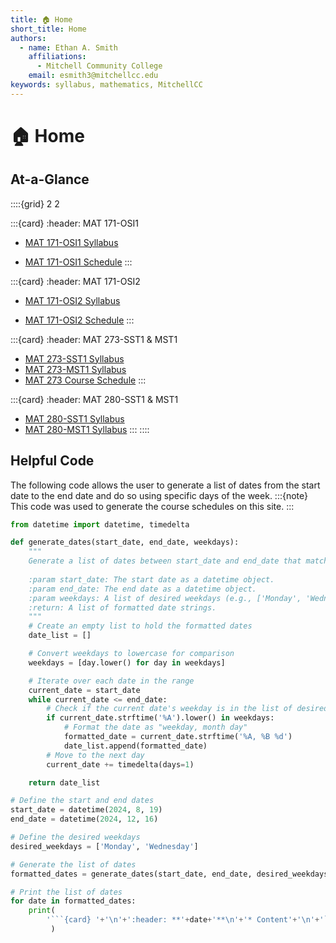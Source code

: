 ```yaml
---
title: 🏠 Home
short_title: Home
authors:
  - name: Ethan A. Smith
    affiliations:
      - Mitchell Community College
    email: esmith3@mitchellcc.edu
keywords: syllabus, mathematics, MitchellCC
---
```


# 🏠 Home

## At-a-Glance 

::::{grid} 2 2

:::{card}
:header: MAT 171-OSI1
* [MAT 171-OSI1 Syllabus](https://smithea3.github.io/mcc_2024fa/fa-mat-171-osi1)

* [MAT 171-OSI1 Schedule](https://smithea3.github.io/mcc_2024fa/2024fa-mat-171-osi1-schedule)
:::

:::{card}
:header: MAT 171-OSI2
* [MAT 171-OSI2 Syllabus](https://smithea3.github.io/mcc_2024fa/fa-mat-171-osi2)

* [MAT 171-OSI2 Schedule](https://smithea3.github.io/mcc_2024fa/2024fa-mat-171-osi2-schedule)
:::

:::{card}
:header: MAT 273-SST1 & MST1
* [MAT 273-SST1 Syllabus](https://smithea3.github.io/mcc_2024fa/fa-mat-273-sst1)
* [MAT 273-MST1 Syllabus](https://smithea3.github.io/mcc_2024fa/fa-mat-273-mst1)
* [MAT 273 Course Schedule](https://smithea3.github.io/mcc_2024fa/2024fa-mat-273-schedule)
:::

:::{card}
:header: MAT 280-SST1 & MST1
* [MAT 280-SST1 Syllabus](https://smithea3.github.io/mcc_2024fa/fa-mat-280-sst1)
* [MAT 280-MST1 Syllabus](https://smithea3.github.io/mcc_2024fa/fa-mat-280-mst1)
:::
::::

## Helpful Code
The following code allows the user to generate a list of dates from the start date to the end date and do so using specific days of the week.
:::{note}
This code was used to generate the course schedules on this site.
:::

```python
from datetime import datetime, timedelta

def generate_dates(start_date, end_date, weekdays):
    """
    Generate a list of dates between start_date and end_date that match the given weekdays.
    
    :param start_date: The start date as a datetime object.
    :param end_date: The end date as a datetime object.
    :param weekdays: A list of desired weekdays (e.g., ['Monday', 'Wednesday']).
    :return: A list of formatted date strings.
    """
    # Create an empty list to hold the formatted dates
    date_list = []

    # Convert weekdays to lowercase for comparison
    weekdays = [day.lower() for day in weekdays]

    # Iterate over each date in the range
    current_date = start_date
    while current_date <= end_date:
        # Check if the current date's weekday is in the list of desired weekdays
        if current_date.strftime('%A').lower() in weekdays:
            # Format the date as "weekday, month day"
            formatted_date = current_date.strftime('%A, %B %d')
            date_list.append(formatted_date)
        # Move to the next day
        current_date += timedelta(days=1)

    return date_list

# Define the start and end dates
start_date = datetime(2024, 8, 19)
end_date = datetime(2024, 12, 16)

# Define the desired weekdays
desired_weekdays = ['Monday', 'Wednesday']

# Generate the list of dates
formatted_dates = generate_dates(start_date, end_date, desired_weekdays)

# Print the list of dates
for date in formatted_dates:
    print(
        '```{card} '+'\n'+':header: **'+date+'**\n'+'* Content'+'\n'+'```'+'\n'
         )
```